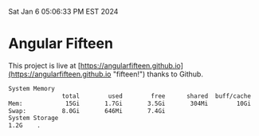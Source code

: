 Sat Jan  6 05:06:33 PM EST 2024

# Angular Fifteen


This project is live at [https://angularfifteen.github.io](https://angularfifteen.github.io "fifteen!") thanks to Github.

```bash
System Memory
               total        used        free      shared  buff/cache   available
Mem:            15Gi       1.7Gi       3.5Gi       304Mi        10Gi        13Gi
Swap:          8.0Gi       646Mi       7.4Gi
System Storage
1.2G	.
```
